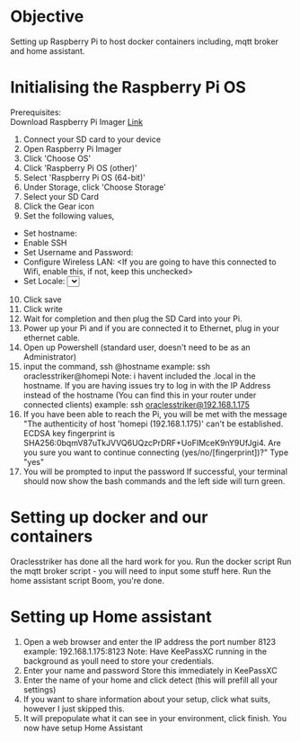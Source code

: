 # Objective  
Setting up Raspberry Pi to host docker containers including, mqtt broker and home assistant.

# Initialising the Raspberry Pi OS
Prerequisites:  
Download Raspberry Pi Imager [Link](https://downloads.raspberrypi.org/imager/imager_latest.exe)  

1. Connect your SD card to your device
2. Open Raspberry Pi Imager
3. Click 'Choose OS'
4. Click 'Raspberry Pi OS (other)'
5. Select 'Raspberry Pi OS (64-bit)'
6. Under Storage, click 'Choose Storage'
7. Select your SD Card
8. Click the Gear icon
9. Set the following values,  
- Set hostname: <This will be the name of your Pi>
- Enable SSH
- Set Username and Password: <We want to make this secure and definitely NOT a default username and STRONG Password to store in KeePassXC>
- Configure Wireless LAN: <If you are going to have this connected to Wifi, enable this, if not, keep this unchecked>
- Set Locale: <Select your timezone and leave the keyboard setup to US>
10. Click save
11. Click write
12. Wait for completion and then plug the SD Card into your Pi.
13. Power up your Pi and if you are connected it to Ethernet, plug in your ethernet cable.  
14. Open up Powershell (standard user, doesn't need to be as an Administrator)
15. input the command,
ssh <username>@hostname
example: ssh oraclesstriker@homepi
Note: i havent included the .local in the hostname. If you are having issues try to log in with the IP Address instead of the hostname (You can find this in your router under connected clients)
example: ssh oraclesstriker@192.168.1.175
16. If you have been able to reach the Pi, you will be met with the message 
"The authenticity of host 'homepi (192.168.1.175)' can't be established.
ECDSA key fingerprint is SHA256:0bqmV87uTkJVVQ6UQzcPrDRF+UoFIMceK9nY9UfJgi4.
Are you sure you want to continue connecting (yes/no/[fingerprint])?"
Type "yes"
17. You will be prompted to input the password
If successful, your terminal should now show the bash commands and the left side will turn green.

# Setting up docker and our containers
Oraclesstriker has done all the hard work for you.
Run the docker script
Run the mqtt broker script - you will need to input some stuff here.
Run the home assistant script
Boom, you're done.

# Setting up Home assistant
1. Open a web browser and enter the IP address the port number 8123
example: 192.168.1.175:8123
Note: Have KeePassXC running in the background as youll need to store your credentials.
2. Enter your name and password
Store this immediately in KeePassXC
3. Enter the name of your home and click detect (this will prefill all your settings)
4. If you want to share information about your setup, click what suits, however I just skipped this.
5. It will prepopulate what it can see in your environment, click finish.
You now have setup Home Assistant